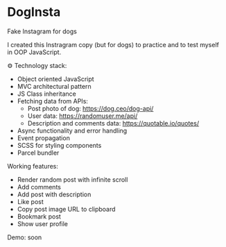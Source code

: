 # DogInsta

Fake Instagram for dogs

I created this Instragram copy (but for dogs) to practice and to test myself in OOP JavaScript.

⚙ Technology stack:

- Object oriented JavaScript
- MVC architectural pattern
- JS Class inheritance
- Fetching data from APIs:
  - Post photo of dog: https://dog.ceo/dog-api/
  - User data: https://randomuser.me/api/
  - Description and comments data: https://quotable.io/quotes/
- Async functionality and error handling
- Event propagation
- SCSS for styling components
- Parcel bundler

Working features:

- Render random post with infinite scroll
- Add comments
- Add post with description
- Like post
- Copy post image URL to clipboard
- Bookmark post
- Show user profile

Demo: soon
